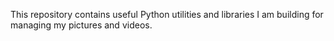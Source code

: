 This repository contains useful Python utilities and libraries I am building for managing my pictures and videos.
